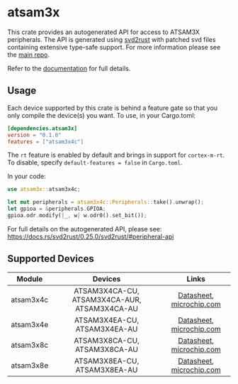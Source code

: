# atsam3x
This crate provides an autogenerated API for access to ATSAM3X peripherals.
The API is generated using [svd2rust] with patched svd files containing
extensive type-safe support. For more information please see the [main repo].

Refer to the [documentation] for full details.

[svd2rust]: https://github.com/rust-embedded/svd2rust
[main repo]: https://github.com/emcrates-rs/atsam-PAC-rs
[documentation]: https://docs.rs/atsam3x/latest/atsam3x/

## Usage
Each device supported by this crate is behind a feature gate so that you only
compile the device(s) you want. To use, in your Cargo.toml:

```toml
[dependencies.atsam3x]
version = "0.1.0"
features = ["atsam3x4c"]
```

The `rt` feature is enabled by default and brings in support for `cortex-m-rt`.
To disable, specify `default-features = false` in `Cargo.toml`.

In your code:

```rust
use atsam3x::atsam3x4c;

let mut peripherals = atsam3x4c::Peripherals::take().unwrap();
let gpioa = &peripherals.GPIOA;
gpioa.odr.modify(|_, w| w.odr0().set_bit());
```

For full details on the autogenerated API, please see:
https://docs.rs/svd2rust/0.25.0/svd2rust/#peripheral-api

## Supported Devices

| Module | Devices | Links |
|:------:|:-------:|:-----:|
| atsam3x4c | ATSAM3X4CA-CU, ATSAM3X4CA-AUR, ATSAM3X4CA-AU | [Datasheet](https://ww1.microchip.com/downloads/en/DeviceDoc/Atmel-11057-32-bit-Cortex-M3-Microcontroller-SAM3X-SAM3A_Datasheet.pdf), [microchip.com](https://www.microchip.com/en-us/product/ATSAM3X4C) |
| atsam3x4e | ATSAM3X4EA-CU, ATSAM3X4EA-AU | [Datasheet](https://ww1.microchip.com/downloads/en/DeviceDoc/Atmel-11057-32-bit-Cortex-M3-Microcontroller-SAM3X-SAM3A_Datasheet.pdf), [microchip.com](https://www.microchip.com/en-us/product/ATSAM3X4E) |
| atsam3x8c | ATSAM3X8CA-CU, ATSAM3X8CA-AU | [Datasheet](https://ww1.microchip.com/downloads/en/DeviceDoc/Atmel-11057-32-bit-Cortex-M3-Microcontroller-SAM3X-SAM3A_Datasheet.pdf), [microchip.com](https://www.microchip.com/en-us/product/ATSAM3X8C) |
| atsam3x8e | ATSAM3X8EA-CU, ATSAM3X8EA-AU | [Datasheet](https://ww1.microchip.com/downloads/en/DeviceDoc/Atmel-11057-32-bit-Cortex-M3-Microcontroller-SAM3X-SAM3A_Datasheet.pdf), [microchip.com](https://www.microchip.com/en-us/product/ATSAM3X8E) |
